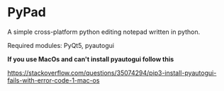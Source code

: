 # PyPad
A simple cross-platform python editing notepad written in python.

Required modules: PyQt5, pyautogui

**If you use MacOs and can't install pyautogui follow this**

https://stackoverflow.com/questions/35074294/pip3-install-pyautogui-fails-with-error-code-1-mac-os
